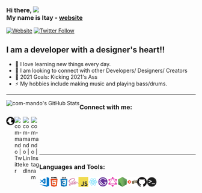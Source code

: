 ### Hi there, <img src="https://raw.githubusercontent.com/MartinHeinz/MartinHeinz/master/wave.gif" width="30px"> <br /> My name is Itay - [website]

[![Website](https://img.shields.io/website?label=com-mando.com&style=for-the-badge&url=https%3A%2F%2Fcom-mando.com)](https://com-mando.com)
[![Twitter Follow](https://img.shields.io/twitter/follow/itayhaephrati?color=1DA1F2&logo=twitter&style=for-the-badge)](https://twitter.com/intent/follow?original_referer=https%3A%2F%2Fgithub.com%2Fitay1313&screen_name=itay1313)

## I am a developer with a designer's heart!!

- 🔭 I love learning new things every day.
- 👯 I am looking to connect with other Developers/ Designers/ Creators
- 🥅 2021 Goals: Kicking 2021's Ass
- ⚡ My hobbies include making music and playing bass/drums.

---

  <img align="left" alt="com-mando's GitHub Stats" src="https://github-readme-stats.vercel.app/api?username=itay1313&show_icons=true&hide_border=true&hide=stars,issues&theme=dracula" />

### Connect with me:

[<img align="left" alt="com-mando.com" width="22px" src="https://raw.githubusercontent.com/iconic/open-iconic/master/svg/globe.svg" />][website]
[<img align="left" alt="com-mando | Twitter" width="22px" src="https://cdn.jsdelivr.net/npm/simple-icons@v3/icons/twitter.svg" />][twitter]
[<img align="left" alt="com-mando | LinkedIn" width="22px" src="https://cdn.jsdelivr.net/npm/simple-icons@v3/icons/linkedin.svg" />][linkedin]
[<img align="left" alt="com-mando | Instagram" width="22px" src="https://cdn.jsdelivr.net/npm/simple-icons@v3/icons/instagram.svg" />][instagram]

<br /><br /><br /><br /><br />

---
### Languages and Tools:

[<img align="left" alt="Visual Studio Code" width="26px" src="https://raw.githubusercontent.com/github/explore/80688e429a7d4ef2fca1e82350fe8e3517d3494d/topics/visual-studio-code/visual-studio-code.png" />][webdevplaylist]
[<img align="left" alt="HTML5" width="26px" src="https://raw.githubusercontent.com/github/explore/80688e429a7d4ef2fca1e82350fe8e3517d3494d/topics/html/html.png" />][webdevplaylist]
[<img align="left" alt="CSS3" width="26px" src="https://raw.githubusercontent.com/github/explore/80688e429a7d4ef2fca1e82350fe8e3517d3494d/topics/css/css.png" />][cssplaylist]
[<img align="left" alt="Sass" width="26px" src="https://raw.githubusercontent.com/github/explore/80688e429a7d4ef2fca1e82350fe8e3517d3494d/topics/sass/sass.png" />][cssplaylist]
[<img align="left" alt="JavaScript" width="26px" src="https://raw.githubusercontent.com/github/explore/80688e429a7d4ef2fca1e82350fe8e3517d3494d/topics/javascript/javascript.png" />][jsplaylist]
[<img align="left" alt="React" width="26px" src="https://raw.githubusercontent.com/github/explore/80688e429a7d4ef2fca1e82350fe8e3517d3494d/topics/react/react.png" />][reactplaylist]
[<img align="left" alt="Gatsby" width="26px" src="https://raw.githubusercontent.com/github/explore/e94815998e4e0713912fed477a1f346ec04c3da2/topics/gatsby/gatsby.png" />][webdevplaylist]
[<img align="left" alt="GraphQL" width="26px" src="https://raw.githubusercontent.com/github/explore/80688e429a7d4ef2fca1e82350fe8e3517d3494d/topics/graphql/graphql.png" />][webdevplaylist]
[<img align="left" alt="Node.js" width="26px" src="https://raw.githubusercontent.com/github/explore/80688e429a7d4ef2fca1e82350fe8e3517d3494d/topics/nodejs/nodejs.png" />][webdevplaylist]
[<img align="left" alt="Git" width="26px" src="https://raw.githubusercontent.com/github/explore/80688e429a7d4ef2fca1e82350fe8e3517d3494d/topics/git/git.png" />][webdevplaylist]
[<img align="left" alt="GitHub" width="26px" src="https://raw.githubusercontent.com/github/explore/78df643247d429f6cc873026c0622819ad797942/topics/github/github.png" />][webdevplaylist]
[<img align="left" alt="Terminal" width="26px" src="https://raw.githubusercontent.com/github/explore/80688e429a7d4ef2fca1e82350fe8e3517d3494d/topics/terminal/terminal.png" />][webdevplaylist]

<br />
<br />

[website]: https://com-mando.com
[twitter]: http://twitter.com/itayhaephrati
[instagram]: https://www.instagram.com/commando.code
[linkedin]: https://www.linkedin.com/in/itayhaephrati
[webdevplaylist]: https://www.youtube.com/playlist?list=PLkwxH9e_vrAJ0WbEsFA9W3I1W-g_BTsbt
[jsplaylist]: https://www.youtube.com/playlist?list=PLkwxH9e_vrALRJKu7wfXby3MKeflhTu6B
[cssplaylist]: https://www.youtube.com/playlist?list=PLkwxH9e_vrALSdvZuEh6gqQdmDoDIoqz4
[reactplaylist]: https://www.youtube.com/playlist?list=PLkwxH9e_vrAK4TdffpxKY3QGyHCpxFcQ0
